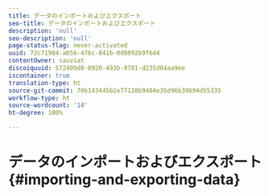 ```yaml
---
title: データのインポートおよびエクスポート
seo-title: データのインポートおよびエクスポート
description: 'null'
seo-description: 'null'
page-status-flag: never-activated
uuid: 72c71984-ab56-476c-841b-0d8892b9f6d4
contentOwner: sauviat
discoiquuid: 572409d0-0920-493b-9781-d235d84aa9ee
iscontainer: true
translation-type: ht
source-git-commit: 70b143445b2e77128b9404e35d96b39694d55335
workflow-type: ht
source-wordcount: '14'
ht-degree: 100%

---
```



# データのインポートおよびエクスポート{#importing-and-exporting-data}

